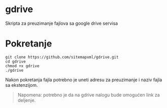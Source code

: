 # gdrive
 Skripta za preuzimanje fajlova sa google drive servisa

# Pokretanje

```
git clone https://github.com/sitemapxml/gdrive.git
cd gdrive
chmod +x gdrive
./gdrive
```

Nakon pokretanja fajla potrebno je uneti adresu za preuzimanje i naziv fajla sa ekstenzijom.

> Napomena: potrebno je da na gdrive nalogu bude omogućen link za deljenje.
